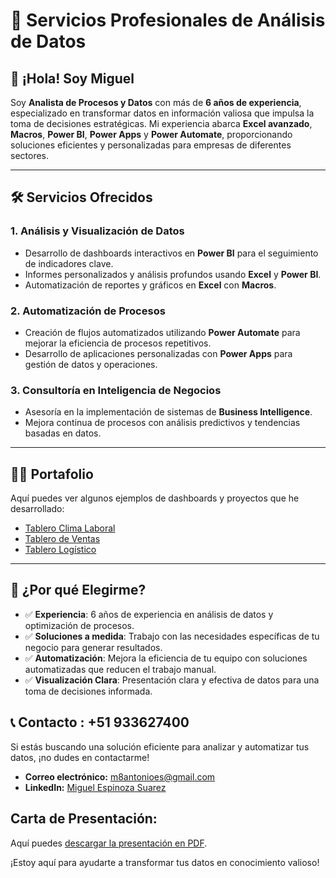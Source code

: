 # 🚀 **Servicios Profesionales de Análisis de Datos**

## 👋 ¡Hola! Soy **Miguel**

Soy **Analista de Procesos y Datos** con más de **6 años de experiencia**, especializado en transformar datos en información valiosa que impulsa la toma de decisiones estratégicas. Mi experiencia abarca **Excel avanzado**, **Macros**, **Power BI**, **Power Apps** y **Power Automate**, proporcionando soluciones eficientes y personalizadas para empresas de diferentes sectores.

---

## 🛠 **Servicios Ofrecidos**

### 1. **Análisis y Visualización de Datos**
   - Desarrollo de dashboards interactivos en **Power BI** para el seguimiento de indicadores clave.
   - Informes personalizados y análisis profundos usando **Excel** y **Power BI**.
   - Automatización de reportes y gráficos en **Excel** con **Macros**.

### 2. **Automatización de Procesos**
   - Creación de flujos automatizados utilizando **Power Automate** para mejorar la eficiencia de procesos repetitivos.
   - Desarrollo de aplicaciones personalizadas con **Power Apps** para gestión de datos y operaciones.

### 3. **Consultoría en Inteligencia de Negocios**
   - Asesoría en la implementación de sistemas de **Business Intelligence**.
   - Mejora continua de procesos con análisis predictivos y tendencias basadas en datos.

---

## 🧑‍💻 **Portafolio**

Aquí puedes ver algunos ejemplos de dashboards y proyectos que he desarrollado:

 - [Tablero  Clima Laboral ](https://acortar.link/K4Aiq3 )
 - [Tablero de Ventas ](https://acortar.link/nPEyXJ)
 - [Tablero Logístico ](https://acortar.link/RK8FlY)

---

## 🎯 **¿Por qué Elegirme?**

- ✅ **Experiencia**: 6 años de experiencia en análisis de datos y optimización de procesos.
- ✅ **Soluciones a medida**: Trabajo con las necesidades específicas de tu negocio para generar resultados.
- ✅ **Automatización**: Mejora la eficiencia de tu equipo con soluciones automatizadas que reducen el trabajo manual.
- ✅ **Visualización Clara**: Presentación clara y efectiva de datos para una toma de decisiones informada.



## 📞 **Contacto : +51 933627400**

Si estás buscando una solución eficiente para analizar y automatizar tus datos, ¡no dudes en contactarme!

- **Correo electrónico:** [m8antonioes@gmail.com](mailto:tuemail@ejemplo.com)
- **LinkedIn:** [Miguel Espinoza Suarez](www.linkedin.com/in/miguelespinozasuarez)
## Carta de Presentación: 

 Aquí puedes [descargar la presentación en PDF]([https://github.com/usuario/repositorio/blob/main/presentacion.pdf](https://github.com/maes12/Mespinoza.gith.io/blob/c25ba58964884405e465e6520148c66ea95e6669/Cata%20Presentacion.pdf)).


 


¡Estoy aquí para ayudarte a transformar tus datos en conocimiento valioso!
